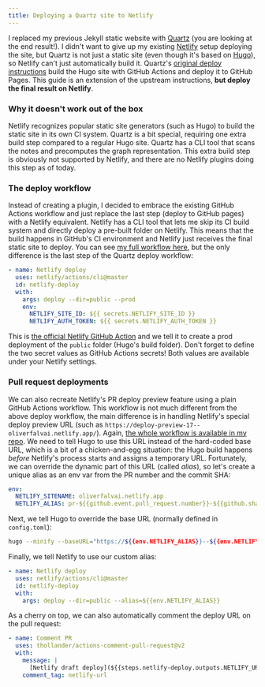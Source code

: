 ```yaml
---
title: Deploying a Quartz site to Netlify
---
```


I replaced my previous Jekyll static website with [Quartz](https://quartz.jzhao.xyz/) (you are looking at the end result!).
I didn't want to give up my existing [Netlify](https://netlify.com) setup deploying the site, but Quartz is not just a static site (even though it's based on [Hugo](https://gohugo.io/)), so Netlify can't just automatically build it.
Quartz's [original deploy instructions](https://quartz.jzhao.xyz/notes/hosting/) build the Hugo site with GitHub Actions and deploy it to GitHub Pages. This guide is an extension of the upstream instructions, **but deploy the final result on Netlify**.

### Why it doesn't work out of the box
Netlify recognizes popular static site generators (such as Hugo) to build the static site in its own CI system.
Quartz is a bit special, requiring one extra build step compared to a regular Hugo site. Quartz has a CLI tool that scans the notes and precomputes the graph representation. This extra build step is obviously not supported by Netlify, and there are no Netlify plugins doing this step as of today.

### The deploy workflow
Instead of creating a plugin, I decided to embrace the existing GitHub Actions workflow and just replace the last step (deploy to GitHub pages) with a Netlify equivalent. Netlify has a CLI tool that lets me skip its CI build system and directly deploy a pre-built folder on Netlify.
This means that the build happens in GitHub's CI environment and Netlify just receives the final static site to deploy.
You can see [my full workflow here](https://github.com/ofalvai/oliverfalvai.com/blob/2659d9c77a3bb81c0a4d923b13870bd513295dec/.github/workflows/deploy.yaml), but the only difference is the last step of the Quartz deploy workflow:

```yml
- name: Netlify deploy
  uses: netlify/actions/cli@master
  id: netlify-deploy
  with:
    args: deploy --dir=public --prod
    env:
      NETLIFY_SITE_ID: ${{ secrets.NETLIFY_SITE_ID }}
      NETLIFY_AUTH_TOKEN: ${{ secrets.NETLIFY_AUTH_TOKEN }}
```

This is [the official Netlify GitHub Action](https://github.com/netlify/actions) and we tell it to create a prod deployment of the `public` folder (Hugo's build folder).
Don't forget to define the two secret values as GitHub Actions secrets! Both values are available under your Netlify settings.

### Pull request deployments
We can also recreate Netlify's PR deploy preview feature using a plain GitHub Actions workflow. This workflow is not much different from the above deploy workflow, the main difference is in handling Netlify's special deploy preview URL (such as `https://deploy-preview-17--oliverfalvai.netlify.app/`).
Again, [the whole workflow is available in my repo](https://github.com/ofalvai/oliverfalvai.com/blob/2659d9c77a3bb81c0a4d923b13870bd513295dec/.github/workflows/pr.yaml).
We need to tell Hugo to use this URL instead of the hard-coded base URL, which is a bit of a chicken-and-egg situation: the Hugo build happens *before* Netlify's process starts and assigns a temporary URL. Fortunately, we can override the dynamic part of this URL (called *alias*), so let's create a unique alias as an env var from the PR number and the commit SHA:

```yaml
env:
  NETLIFY_SITENAME: oliverfalvai.netlify.app
  NETLIFY_ALIAS: pr-${{github.event.pull_request.number}}-${{github.sha}}
```

Next, we tell Hugo to override the base URL (normally defined in `config.toml`):

```sh
hugo --minify --baseURL="https://${{env.NETLIFY_ALIAS}}--${{env.NETLIFY_SITENAME}}/"
```

Finally, we tell Netlify to use our custom alias:

```yaml
- name: Netlify deploy
  uses: netlify/actions/cli@master
  id: netlify-deploy
  with:
    args: deploy --dir=public --alias=${{env.NETLIFY_ALIAS}}
```

As a cherry on top, we can also automatically comment the deploy URL on the pull request:

```yaml
- name: Comment PR
  uses: thollander/actions-comment-pull-request@v2
  with:
    message: |
      [Netlify draft deploy](${{steps.netlify-deploy.outputs.NETLIFY_URL}})
    comment_tag: netlify-url
```
